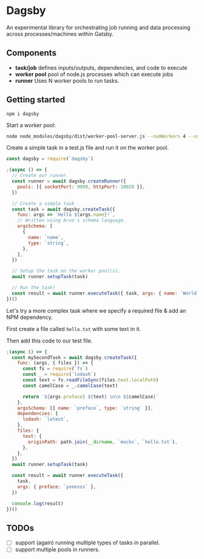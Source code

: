 # Dagsby

An experimental library for orchestrating job running and data processing across processes/machines within Gatsby.

## Components

- **task/job** defines inputs/outputs, dependencies, and code to execute
- **worker pool** pool of node.js processes which can execute jobs
- **runner** Uses N worker pools to run tasks.

## Getting started

`npm i dagsby`

Start a worker pool:

```sh
node node_modules/dagsby/dist/worker-pool-server.js --numWorkers 4 --socketPort 9999 --httpPort 10020
```

Create a simple task in a test.js file and run it on the worker pool.

```js
const dagsby = require(`dagsby`)

;(async () => {
  // Create our runner.
  const runner = await dagsby.createRunner({
    pools: [{ socketPort: 9999, httpPort: 10020 }],
  })

  // Create a simple task
  const task = await dagsby.createTask({
    func: args => `Hello ${args.name}!`,
    // Written using Arvo's schema language.
    argsSchema: [
      {
        name: `name`,
        type: `string`,
      },
    ],
  })

  // Setup the task on the worker pool(s).
  await runner.setupTask(task)

  // Run the task!
  const result = await runner.executeTask({ task, args: { name: `World` } })
})()
```

Let's try a more complex task where we specify a required file & add an NPM dependency.

First create a file called `hello.txt` with some text in it.

Then add this code to our test file.

```js
;(async () => {
  const mySecondTask = await dagsby.createTask({
    func: (args, { files }) => {
      const fs = require(`fs`)
      const _ = require(`lodash`)
      const text = fs.readFileSync(files.text.localPath)
      const camelCase = _.camelCase(text)

      return `${args.preface} ${text} \n\n ${camelCase}`
    },
    argsSchema: [{ name: `preface`, type: `string` }],
    dependencies: {
      lodash: `latest`,
    },
    files: {
      text: {
        originPath: path.join(__dirname, `mocks`, `hello.txt`),
      },
    },
  })
  await runner.setupTask(task)

  const result = await runner.executeTask({
    task,
    args: { preface: `yeeesss` },
  })

  console.log(result)
})()
```

## TODOs

- [ ] support (again) running multiple types of tasks in parallel.
- [ ] support multiple pools in runners.
